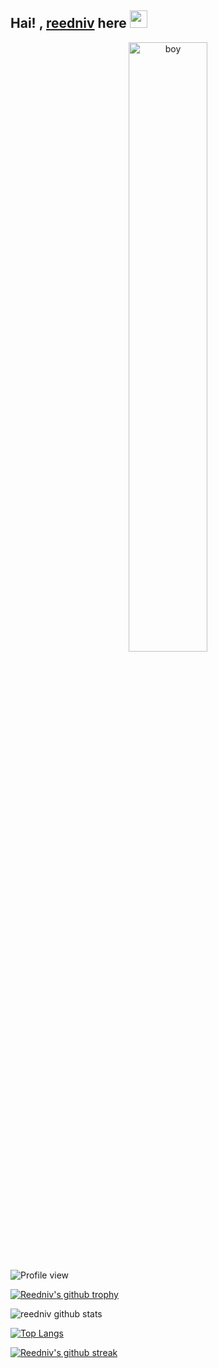 ## Hai! , [reedniv](https://github.com/reedniv) here <img src="https://media.giphy.com/media/hvRJCLFzcasrR4ia7z/giphy.gif" width="28">




<center>
<img src="https://www.nicepng.com/png/full/158-1581606_cartoons-and-anime-easy-chibi-anime-boy.png" alt="boy" width="50%"/>
</center>

![Profile view](https://komarev.com/ghpvc/?username=reedniv&color=brightgreen)

[![Reedniv's github trophy](https://github-profile-trophy.vercel.app/?username=reedniv&row=1&theme=flat&no-bg=false)](https://github.com/reedniv/)

![reedniv github stats](https://github-readme-stats.vercel.app/api?username=reedniv&show_icons=true&theme=default)

[![Top Langs](https://github-readme-stats.vercel.app/api/top-langs/?username=reedniv&layout=compact)](https://github.com/reedniv)

[![Reedniv's github streak](https://github-readme-streak-stats.herokuapp.com/?user=reedniv&theme=buefy)](https://github.com/reedniv/github-readme-streak-stats)
